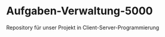 Aufgaben-Verwaltung-5000
========================

Repository für unser Projekt in Client-Server-Programmierung
